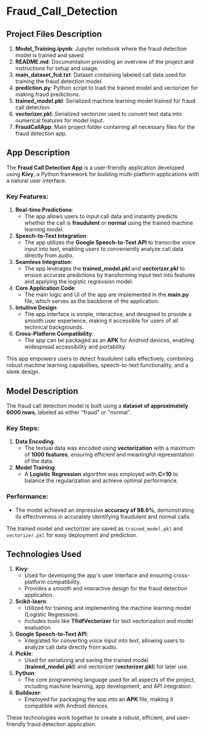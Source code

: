 # Fraud_Call_Detection

## Project Files Description

1. **Model_Training.ipynb**: Jupyter notebook where the fraud detection model is trained and saved.
2. **README.md**: Documentation providing an overview of the project and instructions for setup and usage.
3. **main_dataset_fcd.txt**: Dataset containing labeled call data used for training the fraud detection model.
4. **prediction.py**: Python script to load the trained model and vectorizer for making fraud predictions.
5. **trained_model.pkl**: Serialized machine learning model trained for fraud call detection.
6. **vectorizer.pkl**: Serialized vectorizer used to convert text data into numerical features for model input.
7. **FraudCallApp**: Main project folder containing all necessary files for the fraud detection app.

## App Description

The **Fraud Call Detection App** is a user-friendly application developed using **Kivy**, a Python framework for building multi-platform applications with a natural user interface.

### Key Features:
1. **Real-time Predictions**:  
   - The app allows users to input call data and instantly predicts whether the call is **fraudulent** or **normal** using the trained machine learning model.
2. **Speech-to-Text Integration**:  
   - The app utilizes the **Google Speech-to-Text API** to transcribe voice input into text, enabling users to conveniently analyze call data directly from audio.
3. **Seamless Integration**:  
   - The app leverages the **trained_model.pkl** and **vectorizer.pkl** to ensure accurate predictions by transforming input text into features and applying the logistic regression model.
4. **Core Application Code**:  
   - The main logic and UI of the app are implemented in the **main.py** file, which serves as the backbone of the application.
5. **Intuitive Design**:  
   - The app interface is simple, interactive, and designed to provide a smooth user experience, making it accessible for users of all technical backgrounds.
6. **Cross-Platform Compatibility**:  
   - The app can be packaged as an **APK** for Android devices, enabling widespread accessibility and portability.

This app empowers users to detect fraudulent calls effectively, combining robust machine learning capabilities, speech-to-text functionality, and a sleek design.

## Model Description

The fraud call detection model is built using a **dataset of approximately 6000 rows**, labeled as either "fraud" or "normal". 

### Key Steps:
1. **Data Encoding**: 
   - The textual data was encoded using **vectorization** with a maximum of **1000 features**, ensuring efficient and meaningful representation of the data.   
2. **Model Training**: 
   - A **Logistic Regression** algorithm was employed with **C=10** to balance the regularization and achieve optimal performance.

### Performance:
- The model achieved an impressive **accuracy of 98.6%**, demonstrating its effectiveness in accurately identifying fraudulent and normal calls.

The trained model and vectorizer are saved as `trained_model.pkl` and `vectorizer.pkl` for easy deployment and prediction.

## Technologies Used

1. **Kivy**:  
   - Used for developing the app's user interface and ensuring cross-platform compatibility.  
   - Provides a smooth and interactive design for the fraud detection application.
2. **Scikit-learn**:  
   - Utilized for training and implementing the machine learning model (Logistic Regression).  
   - Includes tools like **TfidfVectorizer** for text vectorization and model evaluation.
3. **Google Speech-to-Text API**:  
   - Integrated for converting voice input into text, allowing users to analyze call data directly from audio.
4. **Pickle**:  
   - Used for serializing and saving the trained model (**trained_model.pkl**) and vectorizer (**vectorizer.pkl**) for later use.
5. **Python**:  
   - The core programming language used for all aspects of the project, including machine learning, app development, and API integration.
6. **Buildozer**:  
   - Employed for packaging the app into an **APK** file, making it compatible with Android devices.

These technologies work together to create a robust, efficient, and user-friendly fraud detection application.


